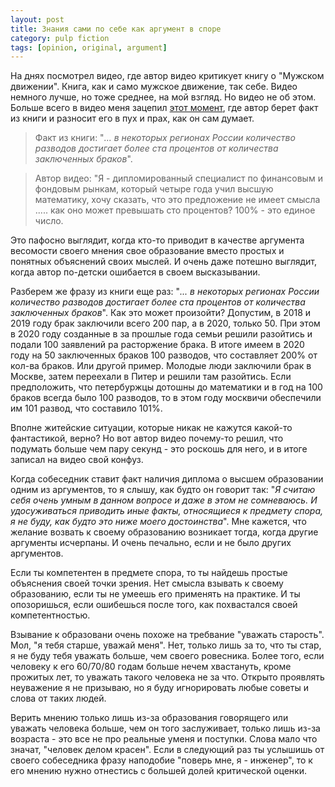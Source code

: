 ```yaml
---
layout: post
title: Знания сами по себе как аргумент в споре
category: pulp fiction
tags: [opinion, original, argument]
---
```


На днях посмотрел видео, где автор видео критикует книгу о "Мужском движении". Книга, как и само мужское движение, так себе. Видео немного лучше, но тоже среднее, на мой взгляд. Но видео не об этом. Больше всего в видео меня зацепил [этот момент](https://youtu.be/M2qlBm1jNVc?t=745), где автор берет факт из книги и разносит его в пух и прах, как он сам думает.

> Факт из книги: "_... в некоторых регионах России количество разводов достигает более ста процентов от количества заключенных браков_".

> Автор видео: "Я - дипломированный специалист по финансовым и фондовым рынкам, который четыре года учил высшую математику, хочу сказать, что это предложение не имеет смысла ..... как оно может превышать сто процентов? 100% - это единое число.

Это пафосно выглядит, когда кто-то приводит в качестве аргумента весомости своего мнения свое образование вместо простых и понятных объяснений своих мыслей. И очень даже потешно выглядит, когда автор по-детски ошибается в своем высказывании.

Разберем же фразу из книги еще раз: "_... в некоторых регионах России количество разводов достигает более ста процентов от количества заключенных браков_". Как это может произойти? Допустим, в 2018 и 2019 году брак заключили всего 200 пар, а в 2020, только 50. При этом в 2020 году созданные в за прошлые года семьи решили разойтись и подали 100 заявлений ра расторжение брака. В итоге имеем в 2020 году на 50 заключенных браков 100 разводов, что составляет 200% от кол-ва браков. Или другой пример. Молодые люди заключили брак в Москве, затем переехали в Питер и решили там разойтись. Если предположить, что петербуржцы дотошны до математики и в год на 100 браков всегда было 100 разводов, то в этом году москвичи обеспечили им 101 развод, что составило 101%.

Вполне житейские ситуации, которые никак не кажутся какой-то фантастикой, верно? Но вот автор видео почему-то решил, что подумать больше чем пару секунд - это роскошь для него, и в итоге записал на видео свой конфуз.

Когда собеседник ставит факт наличия диплома о высшем образовании одним из аргументов, то я слышу, как будто он говорит так: "_Я считаю себя очень умным в данном вопросе и даже в этом не сомневаюсь. И удосуживаться приводить иные факты, относящиеся к предмету спора, я не буду, как будто это ниже моего достоинства_". Мне кажется, что желание возвать к своему образованию возникает тогда, когда другие аргументы исчерпаны. И очень печально, если и не было других аргументов.

Если ты компетентен в предмете спора, то ты найдешь простые объяснения своей точки зрения. Нет смысла взывать к своему образованию, если ты не умеешь его применять на практике. И ты опозоришься, если ошибешься после того, как похвастался своей компетентностью.

Взывание к образовани очень похоже на требвание "уважать старость". Мол, "я тебя старше, уважай меня". Нет, только лишь за то, что ты стар, я не буду тебя уважать больше, чем своего ровесника. Более того, если человеку к его 60/70/80 годам больше нечем хвастануть, кроме прожитых лет, то уважать такого человека не за что. Открыто проявлять неуважение я не призываю, но я буду игнорировать любые советы и слова от таких людей.

Верить мнению только лишь из-за образования говорящего или уважать человека больше, чем он того заслуживает, только лишь из-за возраста - это все не про реальные уменя и поступки. Слова мало что значат, "человек делом красен". Если в следующий раз ты услышишь от своего собеседника фразу наподобие "поверь мне, я - инженер", то к его мнению нужно отнестись с большей долей критической оценки.
